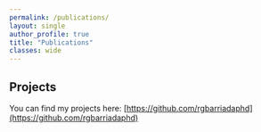 ```yaml
---
permalink: /publications/
layout: single
author_profile: true
title: "Publications"
classes: wide
---
```


## Projects

You can find my projects here: [https://github.com/rgbarriadaphd](https://github.com/rgbarriadaphd)